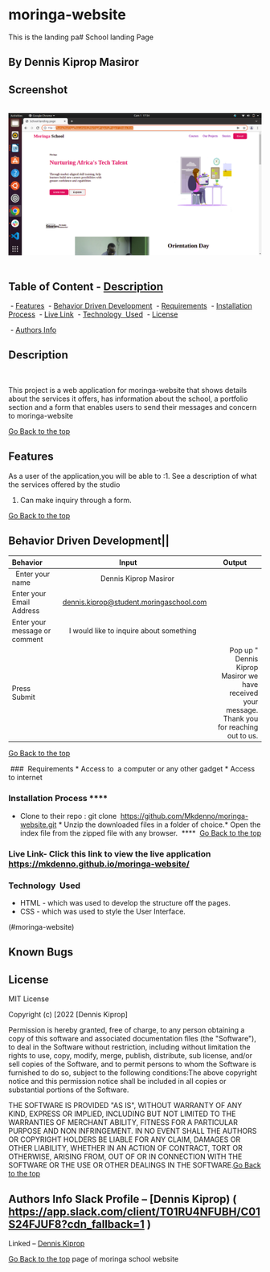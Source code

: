 # moringa-website
This is the landing pa# School landing Page

## By Dennis Kiprop Masiror

## Screenshot

 ![image](./assets/images/img.png) 

## Table of Content - [Description](#description)
 - [Features](#features)
 - [Behavior Driven Development](#Behavior-Driven-Development)
 - [Requirements](#requirements)
 - [Installation Process](#installation-Process)
 - [Live Link](#Live-Link)
 - [Technology  Used](#technology-Used)
 - [License](#license)

 - [Authors Info](#Authors-Info) 

## Description
 <p>This project is a web application for moringa-website that shows details about the services it offers, has information about the school, a portfolio section and a form that enables users to send their messages and concern to moringa-website</p>

[Go Back to the top](#moringa-website)

## Features

As a user of the application,you will be able to :1. See a description of what the services offered by the studio

1. Can make inquiry through a form.

[Go Back to the top](#moringa-website)

## Behavior Driven Development||
 Behavior      | Input        | Output       |
| :------------- | :----------: | -----------: |
|  Enter your name  |   Dennis Kiprop Masiror|     |
| Enter your Email Address  | dennis.kiprop@student.moringaschool.com |   |
| Enter your message or comment   |  I would like to inquire about something     |     |
| Press Submit|     |Pop up " Dennis Kiprop Masiror we have received your message. Thank you for reaching out to us.|

[Go Back to the top](#moringa-website)

 ###  Requirements * Access to  a computer or any other gadget * Access to internet 

### Installation Process ****
* Clone to their repo : git clone  https://github.com/Mkdenno/moringa-website.git * Unzip the downloaded files in a folder of choice.* Open the index file from the zipped file with any browser.
 ****
 [Go Back to the top](#moringa-website)

### Live Link- Click this link to view the live application       https://mkdenno.github.io/moringa-website/   

### Technology  Used

* HTML - which was used to develop the structure off the pages.
* CSS - which was used to style the User Interface.

(#moringa-website)

## Known Bugs


## License

MIT License

Copyright (c) [2022 [Dennis Kiprop]

Permission is hereby granted, free of charge, to any person obtaining a copy
of this software and associated documentation files (the "Software"), to deal
in the Software without restriction, including without limitation the rights
to use, copy, modify, merge, publish, distribute, sub license, and/or sell
copies of the Software, and to permit persons to whom the Software is
furnished to do so, subject to the following conditions:The above copyright notice and this permission notice shall be included in all
copies or substantial portions of the Software.

THE SOFTWARE IS PROVIDED "AS IS", WITHOUT WARRANTY OF ANY KIND, EXPRESS OR
IMPLIED, INCLUDING BUT NOT LIMITED TO THE WARRANTIES OF MERCHANT ABILITY,
FITNESS FOR A PARTICULAR PURPOSE AND NON INFRINGEMENT. IN NO EVENT SHALL THE
AUTHORS OR COPYRIGHT HOLDERS BE LIABLE FOR ANY CLAIM, DAMAGES OR OTHER
LIABILITY, WHETHER IN AN ACTION OF CONTRACT, TORT OR OTHERWISE, ARISING FROM,
OUT OF OR IN CONNECTION WITH THE SOFTWARE OR THE USE OR OTHER DEALINGS IN THE
SOFTWARE.[Go Back to the top](#moringa-website)

## Authors Info Slack Profile – [Dennis Kiprop) ( https://app.slack.com/client/T01RU4NFUBH/C01S24FJUF8?cdn_fallback=1 )

Linked – [Dennis Kiprop](https://www.linkedin.com/in/dennis-masiror-b29913155)

[Go Back to the top](#moringa-website) page of moringa school website

